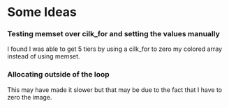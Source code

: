 # Some Ideas

### Testing memset over cilk_for and setting the values manually

I found I was able to get 5 tiers by using a cilk_for to zero my colored array instead of using
memset.


### Allocating outside of the loop

This may have made it slower but that may be due to the fact that I have to zero the image.